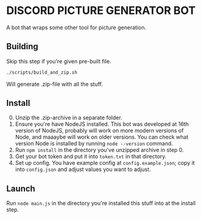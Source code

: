 # DISCORD PICTURE GENERATOR BOT

A bot that wraps some other tool for picture generation.

## Building

Skip this step if you're given pre-built file.

```bash
./scripts/build_and_zip.sh
```

Will generate .zip-file with all the stuff.

## Install

0. Unzip the .zip-archive in a separate folder.  
1. Ensure you're have NodeJS installed. This bot was developed at 16th version of NodeJS, probably will work on more modern versions of Node, and maaaybe will work on older versions. You can check what version Node is installed by running `node --version` command.  
2. Run `npm install` in the directory you've unzipped archive in step 0.  
3. Get your bot token and put it into `token.txt` in that directory.  
4. Set up config. You have example config at `config.example.json`; copy it into `config.json` and adjust values you want to adjust.  

## Launch

Run `node main.js` in the directory you're installed this stuff into at the install step.  
